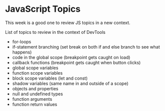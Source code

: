 # JavaScript Topics

This week is a good one to review JS topics in a new context.

List of topics to review in the context of DevTools

* for-loops
* if-statement branching (set break on both if and else branch to see what happens)
* code in the global scope (breakpoint gets caught on load)
* callback functions (breakpoint gets caught when button clicks)
* global scope variables
* function scope variables
* block scope variables (let and const)
* shadow variables (same name in and outside of a scope)
* objects and properties
* null and undefined types
* function arguments
* function return values